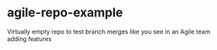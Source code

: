 # agile-repo-example
Virtually empty repo to test branch merges like you see in an Agile team adding features
